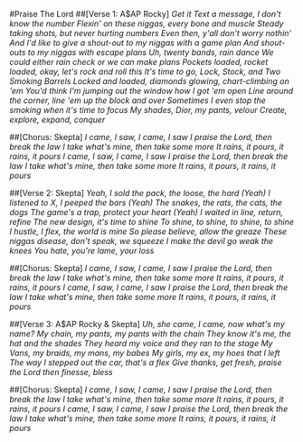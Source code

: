 #Praise The Lord
##[Verse 1: A$AP Rocky]
*Get it
Text a message, I don't know the number
Flexin' on these niggas, every bone and muscle
Steady taking shots, but never hurting numbers
Even then, y'all don't worry nothin'
And I'd like to give a shout-out to my niggas with a game plan
And shout-outs to my niggas with escape plans
Uh, twenty bands, rain dance
We could either rain check or we can make plans
Pockets loaded, rocket loaded, okay, let's rock and roll this
It's time to go, Lock, Stock, and Two Smoking Barrels
Locked and loaded, diamonds glowing, chart-climbing on 'em
You'd think I'm jumping out the window how I got 'em open
Line around the corner, line 'em up the block and over
Sometimes I even stop the smoking when it's time to focus
My shades, Dior, my pants, velour
Create, explore, expand, conquer*

##[Chorus: Skepta]
*I came, I saw, I came, I saw
I praise the Lord, then break the law
I take what's mine, then take some more
It rains, it pours, it rains, it pours
I came, I saw, I came, I saw
I praise the Lord, then break the law
I take what's mine, then take some more
It rains, it pours, it rains, it pours*

##[Verse 2: Skepta]
*Yeah, I sold the pack, the loose, the hard (Yeah)
I listened to X, I peeped the bars (Yeah)
The snakes, the rats, the cats, the dogs
The game's a trap, protect your heart (Yeah)
I waited in line, return, refine
The new design, it's time to shine
To shine, to shine, to shine, to shine
I hustle, I flex, the world is mine
So please believe, allow the greaze
These niggas disease, don't speak, we squeeze
I make the devil go weak the knees
You hate, you're lame, your loss*

##[Chorus: Skepta]
*I came, I saw, I came, I saw
I praise the Lord, then break the law
I take what's mine, then take some more
It rains, it pours, it rains, it pours
I came, I saw, I came, I saw
I praise the Lord, then break the law
I take what's mine, then take some more
It rains, it pours, it rains, it pours*

##[Verse 3: A$AP Rocky & Skepta]
*Uh, she came, I came, now what's my name?
My chain, my pants, my pants with the chain
They know it's me, the hat and the shades
They heard my voice and they ran to the stage
My Vans, my braids, my mans, my babes
My girls, my ex, my hoes that I left
The way I stepped out the car, that's a flex
Give thanks, get fresh, praise the Lord then finesse, bless*

##[Chorus: Skepta]
*I came, I saw, I came, I saw
I praise the Lord, then break the law
I take what's mine, then take some more
It rains, it pours, it rains, it pours
I came, I saw, I came, I saw
I praise the Lord, then break the law
I take what's mine, then take some more
It rains, it pours, it rains, it pours*